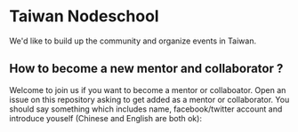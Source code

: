 Taiwan Nodeschool
===

We'd like to build up the community and organize events in Taiwan.


How to become a new mentor and collaborator ?
-

Welcome to join us if you want to become a mentor or collaboator. Open an issue on this repository asking to get added as  a mentor or collaborator. You should say something which includes name, facebook/twitter account and introduce youself (Chinese and English are both ok):

